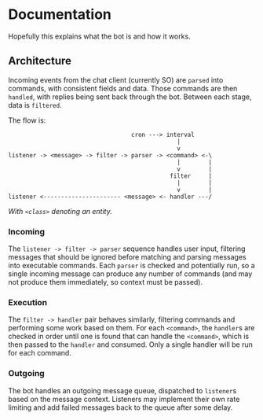 # Documentation

Hopefully this explains what the bot is and how it works.

## Architecture

Incoming events from the chat client (currently SO) are `parsed` into commands, with consistent fields and data. Those
commands are then `handled`, with replies being sent back through the bot. Between each stage, data is `filtered`.

The flow is:

```none
                                   cron ---> interval
                                                |
                                                v
listener -> <message> -> filter -> parser -> <command> <-\
                                                |        |
                                                v        |
                                              filter     |
                                                |        |
                                                v        |
listener <---------------------- <message> <- handler ---/
```

*With `<class>` denoting an entity.*

### Incoming

The `listener -> filter -> parser` sequence handles user input, filtering messages that should be ignored before
matching and parsing messages into executable commands. Each `parser` is checked and potentially run, so a single
incoming message can produce any number of commands (and may not produce them immediately, so context must be
passed).

### Execution

The `filter -> handler` pair behaves similarly, filtering commands and performing some work based on them. For each
`<command>`, the `handler`s are checked in order until one is found that can handle the `<command>`, which is then
passed to the `handler` and consumed. Only a single handler will be run for each command.

### Outgoing

The bot handles an outgoing message queue, dispatched to `listener`s based on the message context. Listeners may
implement their own rate limiting and add failed messages back to the queue after some delay.
